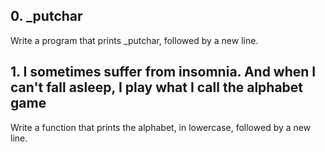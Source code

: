 ## 0. _putchar

Write a program that prints _putchar, followed by a new line.

## 1. I sometimes suffer from insomnia. And when I can't fall asleep, I play what I call the alphabet game

Write a function that prints the alphabet, in lowercase, followed by a new line.

##
